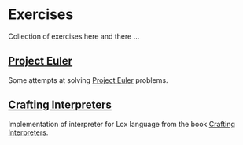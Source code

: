 # Exercises

Collection of exercises here and there ...

## [Project Euler](./project-euler/)

Some attempts at solving [Project Euler](https://projecteuler.net/) problems.


## [Crafting Interpreters](./crafting-interpreters/)

Implementation of interpreter for Lox language from the book [Crafting Interpreters](https://craftinginterpreters.com/).

